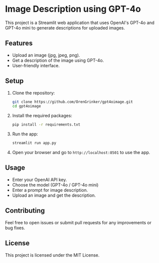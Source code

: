 # Image Description using GPT-4o

This project is a Streamlit web application that uses OpenAI's GPT-4o and GPT-4o mini to generate descriptions for uploaded images.

## Features

- Upload an image (jpg, jpeg, png).
- Get a description of the image using GPT-4o.
- User-friendly interface.

## Setup

1. Clone the repository:
    ```bash
    git clone https://github.com/OrenGrinker/gpt4oimage.git
    cd gpt4oimage
    ```

2. Install the required packages:
    ```bash
    pip install -r requirements.txt
    ```

3. Run the app:
    ```bash
    streamlit run app.py
    ```

4. Open your browser and go to `http://localhost:8501` to use the app.

## Usage

- Enter your OpenAI API key.
- Choose the model (GPT-4o / GPT-4o mini)
- Enter a prompt for image description.
- Upload an image and get the description.

## Contributing

Feel free to open issues or submit pull requests for any improvements or bug fixes.

## License

This project is licensed under the MIT License.
